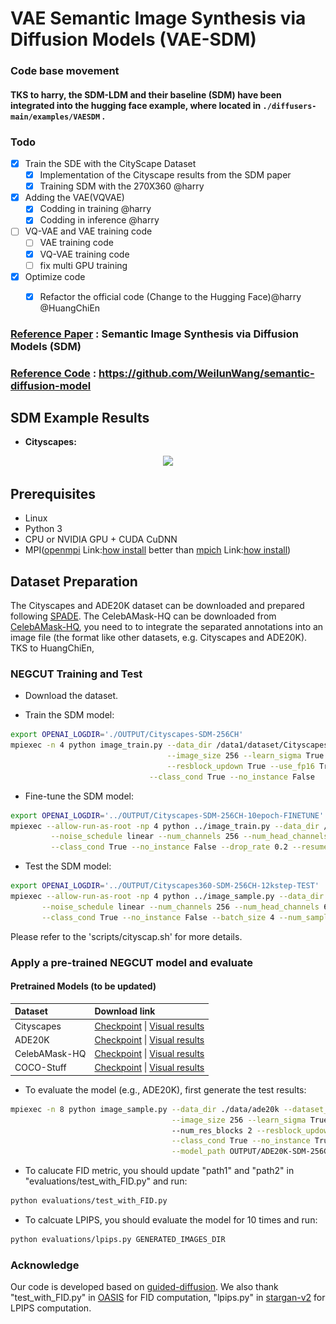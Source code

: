 # VAE Semantic Image Synthesis via Diffusion Models (VAE-SDM)

### Code base movement
#### TKS to harry, the SDM-LDM and their baseline (SDM) have been integrated into the hugging face example, where located in `./diffusers-main/examples/VAESDM` . 

### Todo

- [x] Train the SDE with the CityScape Dataset
  - [x] Implementation of the Cityscape results from the SDM paper
  - [x] Training SDM with the 270X360 @harry
- [x] Adding the VAE(VQVAE)   
  - [x] Codding in training @harry
  - [x] Codding in inference @harry
- [ ] VQ-VAE and VAE training code
  - [ ] VAE training code
  - [X] VQ-VAE training code
  - [ ] fix multi GPU training
- [x] Optimize code
  - [x] Refactor the official code (Change to the Hugging Face)@harry @HuangChiEn



[//]: # (&nbsp;)

[//]: # ()
[//]: # (<img src='assets\results.png' align="left">  )

[//]: # ()
[//]: # (&nbsp;)

[//]: # ()
[//]: # (<img src='assets/diffusion.png' align="left">)

[//]: # ()
[//]: # (&nbsp;)

[//]: # ()

### [Reference Paper](https://arxiv.org/abs/2207.00050) : Semantic Image Synthesis via Diffusion Models (SDM)

### [Reference Code](https://github.com/WeilunWang/semantic-diffusion-model) : https://github.com/WeilunWang/semantic-diffusion-model

## SDM Example Results
* **Cityscapes:**

<p align='center'>  
  <img src='assets/cityscapes.png'/>
</p>

## Prerequisites
- Linux
- Python 3
- CPU or NVIDIA GPU + CUDA CuDNN
- MPI([openmpi](https://www.open-mpi.org/) Link:[how install](https://blog.csdn.net/liu_feng_zi_/article/details/107429347) better than [mpich](https://www.mpich.org/downloads/) Link:[how install](https://cloud.tencent.com/developer/article/2111003))

## Dataset Preparation
The Cityscapes and ADE20K dataset can be downloaded and prepared following [SPADE](https://github.com/NVlabs/SPADE.git). The CelebAMask-HQ can be downloaded from [CelebAMask-HQ](https://github.com/switchablenorms/CelebAMask-HQ), you need to to integrate the separated annotations into an image file (the format like other datasets, e.g. Cityscapes and ADE20K). 
TKS to HuangChiEn, 

### NEGCUT Training and Test

- Download the dataset.

- Train the SDM model:
```bash
export OPENAI_LOGDIR='./OUTPUT/Cityscapes-SDM-256CH'
mpiexec -n 4 python image_train.py --data_dir /data1/dataset/Cityscapes --dataset_mode cityscapes --lr 1e-4 --batch_size 4 --attention_resolutions 32,16,8 --diffusion_steps 1000 \
                                   --image_size 256 --learn_sigma True --noise_schedule linear --num_channels 256 --num_head_channels 64 --num_res_blocks 2  \
                                   --resblock_updown True --use_fp16 True --use_scale_shift_norm True --use_checkpoint True --num_classes 35 \
	                           --class_cond True --no_instance False
```

- Fine-tune the SDM model:
```bash
export OPENAI_LOGDIR='../OUTPUT/Cityscapes-SDM-256CH-10epoch-FINETUNE'
mpiexec --allow-run-as-root -np 4 python ../image_train.py --data_dir /data1/dataset/Cityscapes --dataset_mode cityscapes --lr 2e-5 --batch_size 4 --attention_resolutions 32,16,8 --diffusion_steps 1000 --image_size 256 --learn_sigma True \
	     --noise_schedule linear --num_channels 256 --num_head_channels 64 --num_res_blocks 2 --resblock_updown True --use_fp16 True --use_scale_shift_norm True --use_checkpoint True --num_classes 34 \
	     --class_cond True --no_instance False --drop_rate 0.2 --resume_checkpoint ../OUTPUT/Cityscapes-SDM-256CH-10epoch/model.pt --training_step 2000
```

- Test the SDM model:
```bash
export OPENAI_LOGDIR='../OUTPUT/Cityscapes360-SDM-256CH-12kstep-TEST'
mpiexec --allow-run-as-root -np 4 python ../image_sample.py --data_dir /data1/dataset/Cityscapes --dataset_mode cityscapes --attention_resolutions 32,16,8 --diffusion_steps 1000 --image_size 360 --learn_sigma True \
       --noise_schedule linear --num_channels 256 --num_head_channels 64 --num_res_blocks 2 --resblock_updown True --use_fp16 True --use_scale_shift_norm True --num_classes 34 \
       --class_cond True --no_instance False --batch_size 4 --num_samples 8 --model_path ../OUTPUT/Cityscapes360-SDM-256CH-500epoch/model012000.pt --results_path ../RESULTS/Cityscapes360-SDM-256CH-12kstep --s 1.5

```

Please refer to the 'scripts/cityscap.sh' for more details.

### Apply a pre-trained NEGCUT model and evaluate

#### Pretrained Models (to be updated)
|Dataset       | Download link                                                                                                                                                                                            |
|:-------------|:---------------------------------------------------------------------------------------------------------------------------------------------------------------------------------------------------------|
|Cityscapes| [Checkpoint](http://140.115.53.100:1118/sharing/tyD0tSSyT) \| [Visual results](https://drive.google.com/file/d/1TbLGCFJqRI4E8pFZJoHmj8MgDbwtjzhP/view?usp=sharing)                                       |
|ADE20K| [Checkpoint](https://drive.google.com/file/d/1O8Avsvfc8rP9LIt5tkJxowMTpi1nYiik/view?usp=sharing) \| [Visual results](https://drive.google.com/file/d/1NIXmrlBHqgyMHAoLBlmU8YELmL8Ij4kV/view?usp=sharing) |
|CelebAMask-HQ | [Checkpoint](https://drive.google.com/file/d/1iwpruJ5HMHdAA1tuNR8dHkcjGtxzSFV_/view?usp=sharing) \| [Visual results](https://drive.google.com/file/d/1NDfU905iJINu4raoj4JdMOiHP8rTXr_M/view?usp=sharing) |
|COCO-Stuff | [Checkpoint](https://drive.google.com/file/d/17XhegAk8V5W3YiFpHMBUn0LED-n7B44Y/view?usp=sharing) \| [Visual results](https://drive.google.com/file/d/1ZluvN9spJF8jlXlSQ98ekWTmHrzwYCqo/view?usp=sharing) |

- To evaluate the model (e.g., ADE20K), first generate the test results:
```bash
mpiexec -n 8 python image_sample.py --data_dir ./data/ade20k --dataset_mode ade20k --attention_resolutions 32,16,8 --diffusion_steps 1000 \
                                    --image_size 256 --learn_sigma True --noise_schedule linear --num_channels 256 --num_head_channels 64 \ 
                                    --num_res_blocks 2 --resblock_updown True --use_fp16 True --use_scale_shift_norm True --num_classes 151 \
                                    --class_cond True --no_instance True --batch_size 2 --num_samples 2000 --s 1.5 \
                                    --model_path OUTPUT/ADE20K-SDM-256CH-FINETUNE/ema_0.9999_best.pt --results_path RESULTS/ADE20K-SDM-256CH
```

- To calucate FID metric, you should update "path1" and "path2" in "evaluations/test_with_FID.py" and run:
```bash
python evaluations/test_with_FID.py
```

- To calcuate LPIPS, you should evaluate the model for 10 times and run:
```bash
python evaluations/lpips.py GENERATED_IMAGES_DIR
```

### Acknowledge
Our code is developed based on [guided-diffusion](https://github.com/openai/guided-diffusion). We also thank "test_with_FID.py" in [OASIS](https://github.com/boschresearch/OASIS) for FID computation, "lpips.py" in [stargan-v2](https://github.com/clovaai/stargan-v2) for LPIPS computation.

